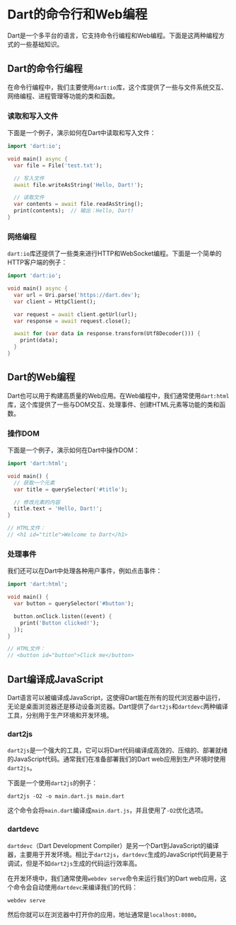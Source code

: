# Dart的命令行和Web编程

Dart是一个多平台的语言，它支持命令行编程和Web编程。下面是这两种编程方式的一些基础知识。

## Dart的命令行编程

在命令行编程中，我们主要使用`dart:io`库，这个库提供了一些与文件系统交互、网络编程、进程管理等功能的类和函数。

### 读取和写入文件

下面是一个例子，演示如何在Dart中读取和写入文件：

```dart
import 'dart:io';

void main() async {
  var file = File('test.txt');

  // 写入文件
  await file.writeAsString('Hello, Dart!');

  // 读取文件
  var contents = await file.readAsString();
  print(contents);  // 输出：Hello, Dart!
}
```

### 网络编程

`dart:io`库还提供了一些类来进行HTTP和WebSocket编程。下面是一个简单的HTTP客户端的例子：

```dart
import 'dart:io';

void main() async {
  var url = Uri.parse('https://dart.dev');
  var client = HttpClient();

  var request = await client.getUrl(url);
  var response = await request.close();

  await for (var data in response.transform(Utf8Decoder())) {
    print(data);
  }
}
```

## Dart的Web编程

Dart也可以用于构建高质量的Web应用。在Web编程中，我们通常使用`dart:html`库，这个库提供了一些与DOM交互、处理事件、创建HTML元素等功能的类和函数。

### 操作DOM

下面是一个例子，演示如何在Dart中操作DOM：

```dart
import 'dart:html';

void main() {
  // 获取一个元素
  var title = querySelector('#title');

  // 修改元素的内容
  title.text = 'Hello, Dart!';
}

// HTML文件：
// <h1 id="title">Welcome to Dart</h1>
```

### 处理事件

我们还可以在Dart中处理各种用户事件，例如点击事件：

```dart
import 'dart:html';

void main() {
  var button = querySelector('#button');

  button.onClick.listen((event) {
    print('Button clicked!');
  });
}

// HTML文件：
// <button id="button">Click me</button>
```
##  Dart编译成JavaScript

Dart语言可以被编译成JavaScript，这使得Dart能在所有的现代浏览器中运行，无论是桌面浏览器还是移动设备浏览器。Dart提供了`dart2js`和`dartdevc`两种编译工具，分别用于生产环境和开发环境。

### dart2js

`dart2js`是一个强大的工具，它可以将Dart代码编译成高效的、压缩的、部署就绪的JavaScript代码。通常我们在准备部署我们的Dart web应用到生产环境时使用`dart2js`。

下面是一个使用`dart2js`的例子：

```shell
dart2js -O2 -o main.dart.js main.dart
```

这个命令会将`main.dart`编译成`main.dart.js`，并且使用了`-O2`优化选项。

###  dartdevc

`dartdevc`（Dart Development Compiler）是另一个Dart到JavaScript的编译器，主要用于开发环境。相比于`dart2js`，`dartdevc`生成的JavaScript代码更易于调试，但是不如`dart2js`生成的代码运行效率高。

在开发环境中，我们通常使用`webdev serve`命令来运行我们的Dart web应用，这个命令会自动使用`dartdevc`来编译我们的代码：

```shell
webdev serve
```

然后你就可以在浏览器中打开你的应用，地址通常是`localhost:8080`。

